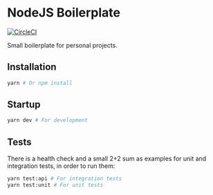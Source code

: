 # NodeJS Boilerplate

[![CircleCI](https://circleci.com/gh/bretanac93/nodejs-boilerplate/tree/master.svg?style=svg)](https://circleci.com/gh/bretanac93/nodejs-boilerplate/tree/master)

Small boilerplate for personal projects.

## Installation

```bash
yarn # Or npm install
```

## Startup

```bash
yarn dev # For development
```

## Tests

There is a health check and a small 2+2 sum as examples for unit and integration tests, in order to run them:

```bash
yarn test:api # For integration tests
yarn test:unit # For unit tests
```
